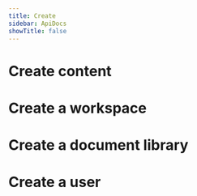 ```yaml
---
title: Create
sidebar: ApiDocs
showTitle: false
---
```


# Create content

# Create a workspace

# Create a document library

# Create a user
